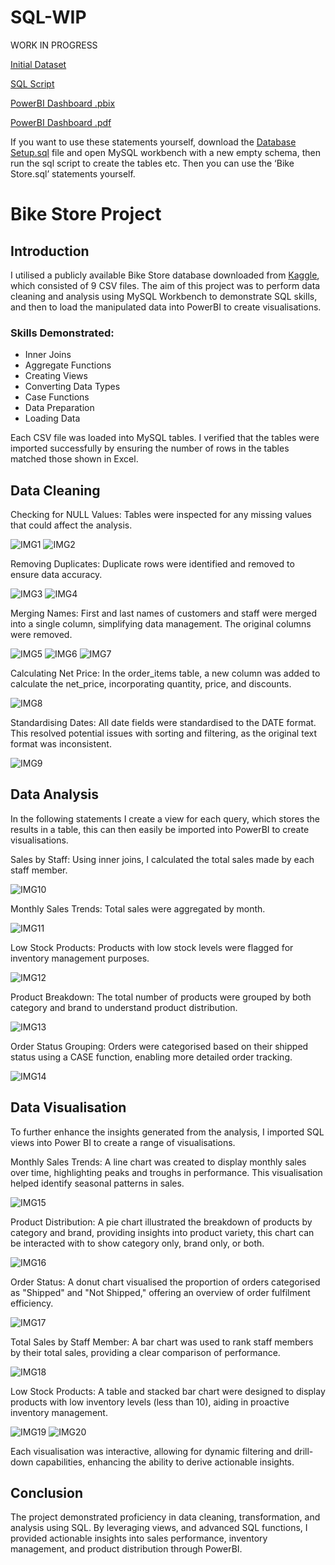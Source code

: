 # SQL-WIP

WORK IN PROGRESS 

[Initial Dataset](https://github.com/D-Wilkinson/SQL-WIP/tree/34802d17155ce26338d99ba5617d6432b5582c9a/Intial%20CSV%20Data)

[SQL Script](https://github.com/D-Wilkinson/SQL-WIP/blob/09094eae6423be2ff98841a1d8819bb0e8956214/Bike%20Store.sql)

[PowerBI Dashboard .pbix](https://github.com/D-Wilkinson/Bike-Store-Project/blob/768d87ee1c7900530b83617f1034dc9c92fa8752/Bike%20Store%20Dashboard.pbix)

[PowerBI Dashboard .pdf](https://github.com/D-Wilkinson/Bike-Store-Project/blob/768d87ee1c7900530b83617f1034dc9c92fa8752/Bike%20Store%20Dashboard.pdf)

If you want to use these statements yourself, download the [Database Setup.sql](https://github.com/D-Wilkinson/SQL-WIP/blob/e8e9bd90aad4f9550794ae3eb9e56dfe97de0263/Database%20Setup.sql) file and open MySQL workbench with a new empty schema, then run the sql script to create the tables etc. Then you can use the ‘Bike Store.sql’ statements yourself.

# Bike Store Project

## Introduction
I utilised a publicly available Bike Store database downloaded from [Kaggle](https://www.kaggle.com/datasets/dillonmyrick/bike-store-sample-database), which consisted of 9 CSV files. The aim of this project was to perform data cleaning and analysis using MySQL Workbench to demonstrate SQL skills, and then to load the manipulated data into PowerBI to create visualisations.

### Skills Demonstrated:
- Inner Joins
- Aggregate Functions
- Creating Views
- Converting Data Types
- Case Functions
- Data Preparation
- Loading Data

Each CSV file was loaded into MySQL tables. I verified that the tables were imported successfully by ensuring the number of rows in the tables matched those shown in Excel.
## Data Cleaning
Checking for NULL Values:
 Tables were inspected for any missing values that could affect the analysis.
 
![IMG1](https://github.com/user-attachments/assets/b78562c3-80ca-40a6-815b-6d902ea0a9f5)
![IMG2](https://github.com/user-attachments/assets/c7ff8d77-4c29-4f58-ade9-571dc040f39b)


Removing Duplicates:
 Duplicate rows were identified and removed to ensure data accuracy.
 
![IMG3](https://github.com/user-attachments/assets/dbc25f7d-530f-4b6d-9afe-085f2091613b)
![IMG4](https://github.com/user-attachments/assets/c993a801-b8a1-408e-9557-30c38e2ece6f)


Merging Names:
 First and last names of customers and staff were merged into a single column, simplifying data management. The original columns were removed.
 
![IMG5](https://github.com/user-attachments/assets/0cf09f77-5140-446d-aa1a-e22a92d65a64)
![IMG6](https://github.com/user-attachments/assets/4e462345-ea09-4b61-86b3-1448211827ae)
![IMG7](https://github.com/user-attachments/assets/faed00fc-cbbe-4ab3-838d-862063d6ce19)


Calculating Net Price:
In the order_items table, a new column was added to calculate the net_price, incorporating quantity, price, and discounts.

![IMG8](https://github.com/user-attachments/assets/826832fe-9edc-4103-8f13-4f43ac547efb)


Standardising Dates:
 All date fields were standardised to the DATE format. This resolved potential issues with sorting and filtering, as the original text format was inconsistent.
 
![IMG9](https://github.com/user-attachments/assets/c2b6885a-4881-49c5-9a8c-12926cbafb4d)



## Data Analysis

In the following statements I create a view for each query, which stores the results in a table,
this can then easily be imported into PowerBI to create visualisations.

Sales by Staff:
 Using inner joins, I calculated the total sales made by each staff member.
 
![IMG10](https://github.com/user-attachments/assets/bf3932e0-1f7f-4bf4-9baa-414503e6259f)



Monthly Sales Trends:
 Total sales were aggregated by month.
 

![IMG11](https://github.com/user-attachments/assets/24fa7b3f-b8c8-4f6a-af05-1e1c74acb86a)


Low Stock Products:
 Products with low stock levels were flagged for inventory management purposes.
 
![IMG12](https://github.com/user-attachments/assets/7c69469c-8a8d-494d-afdc-44ebda74bb46)


Product Breakdown:
 The total number of products were grouped by both category and brand to understand product distribution.
 
 ![IMG13](https://github.com/user-attachments/assets/65b265f9-eca2-4391-a6fd-038f636ba5af)


Order Status Grouping:
 Orders were categorised based on their shipped status using a CASE function, enabling more detailed order tracking.
 
![IMG14](https://github.com/user-attachments/assets/399fce56-23e0-47b2-aceb-b3f436a6be8e)

## Data Visualisation
To further enhance the insights generated from the analysis, I imported SQL views into Power BI to create a range of visualisations.

Monthly Sales Trends: A line chart was created to display monthly sales over time, highlighting peaks and troughs in performance. This visualisation helped identify seasonal patterns in sales.

![IMG15](https://github.com/user-attachments/assets/d0fd586a-84ff-4a77-af48-fc8e47cb240f)

Product Distribution: A pie chart illustrated the breakdown of products by category and brand, providing insights into product variety, this chart can be interacted with to show category only, brand only, or both. 

![IMG16](https://github.com/user-attachments/assets/24d77e38-8c1c-42de-b012-081b67c1921c)

Order Status: A donut chart visualised the proportion of orders categorised as "Shipped" and "Not Shipped," offering an overview of order fulfilment efficiency.

![IMG17](https://github.com/user-attachments/assets/2bbed4b9-2245-4a2e-8cde-7504286b9e8c)

Total Sales by Staff Member: A bar chart was used to rank staff members by their total sales, providing a clear comparison of performance.

![IMG18](https://github.com/user-attachments/assets/43ebc9e3-c42a-4bbf-9884-bdd264baae5d)

Low Stock Products: A table and stacked bar chart were designed to display products with low inventory levels (less than 10), aiding in proactive inventory management.

![IMG19](https://github.com/user-attachments/assets/4434eba8-2051-48d7-b933-1ce0d4fcca78)
![IMG20](https://github.com/user-attachments/assets/499c1c33-8b28-48a5-ac80-17e654c9c841)


Each visualisation was interactive, allowing for dynamic filtering and drill-down capabilities, enhancing the ability to derive actionable insights.


## Conclusion
The project demonstrated proficiency in data cleaning, transformation, and analysis using SQL. By leveraging views, and advanced SQL functions, I provided actionable insights into sales performance, inventory management, and product distribution through PowerBI.
